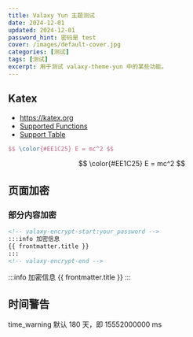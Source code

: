 ```yaml
---
title: Valaxy Yun 主题测试
date: 2024-12-01
updated: 2024-12-01
password_hint: 密码是 test
cover: /images/default-cover.jpg
categories: [测试]
tags: [测试]
excerpt: 用于测试 valaxy-theme-yun 中的某些功能。
---
```


## Katex
- https://katex.org  
- [Supported Functions](https://katex.org/docs/supported.html)
- [Support Table](https://katex.org/docs/support_table.html)
```latex
$$ \color{#EE1C25} E = mc^2 $$
```
$$ \color{#EE1C25} E = mc^2 $$

## 页面加密
### 部分内容加密
```md
<!-- valaxy-encrypt-start:your_password -->
:::info 加密信息
{{ frontmatter.title }}
:::
<!-- valaxy-encrypt-end -->
```
<!-- valaxy-encrypt-start:test -->
:::info 加密信息
{{ frontmatter.title }}
:::
<!-- valaxy-encrypt-end -->

## 时间警告
time_warning 默认 180 天，即 15552000000 ms
